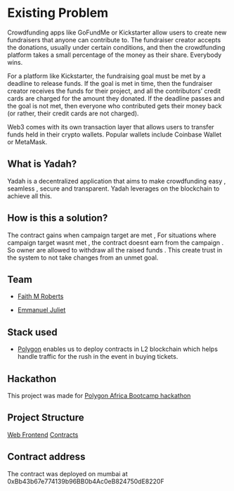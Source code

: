 #  Existing Problem
Crowdfunding apps like GoFundMe or Kickstarter allow users to create new fundraisers that anyone can contribute to. The fundraiser creator accepts the donations, usually under certain conditions, and then the crowdfunding platform takes a small percentage of the money as their share. Everybody wins.

For a platform like Kickstarter, the fundraising goal must be met by a deadline to release funds. If the goal is met in time, then the fundraiser creator receives the funds for their project, and all the contributors’ credit cards are charged for the amount they donated. If the deadline passes and the goal is not met, then everyone who contributed gets their money back (or rather, their credit cards are not charged).

Web3 comes with its own transaction layer that allows users to transfer funds held in their crypto wallets. Popular wallets include Coinbase Wallet or MetaMask.



## What is Yadah?
Yadah is a decentralized application that aims to make crowdfunding easy , seamless , secure and transparent. Yadah leverages on the blockchain to achieve all this.


## How is this a solution?
The contract gains when campaign target are met , For situations where campaign target wasnt met , the contract doesnt earn from the campaign . So owner are allowed to withdraw all the raised funds . This create trust in the system to not take changes from an unmet goal.

## Team
- [Faith M Roberts](https://github.com/faytey)

- [Emmanuel Juliet](https://github.com/Immanuelolivia1)

## Stack used
- [Polygon](https://polygon.technology/) enables us to deploy contracts in L2 blockchain which helps handle traffic for the rush in the event in buying tickets.

## Hackathon
This project was made for [Polygon Africa Bootcamp hackathon](https://polygon.technology/africa-bootcamp/)

## Project Structure
[Web Frontend](yadah-3577ad.spheron.app)
[Contracts](github.com/faytey/yadah/)

## Contract address
The contract was deployed on mumbai at 0xBb43b67e774139b96BB0b4Ac0eB824750dE8220F


